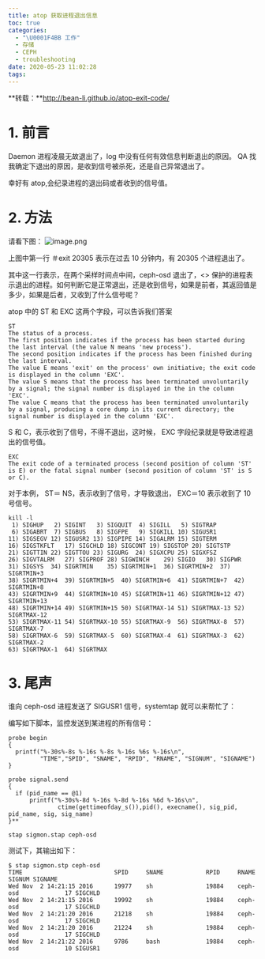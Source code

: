 ```yaml
---
title: atop 获取进程退出信息
toc: true
categories:
  - "\U0001F4BB 工作"
  - 存储
  - CEPH
  - troubleshooting
date: 2020-05-23 11:02:28
tags:
---
```


**转载：**http://bean-li.github.io/atop-exit-code/

# 1. 前言
Daemon 进程凌晨无故退出了，log 中没有任何有效信息判断退出的原因。 QA 找我确定下退出的原因，是收到信号被杀死，还是自己异常退出了。

幸好有 atop,会纪录进程的退出码或者收到的信号值。

# 2. 方法
请看下图：
![image.png](https://upload-images.jianshu.io/upload_images/2099201-2cd8ebfb87185f30.png)

上图中第一行 ＃exit 20305 表示在过去 10 分钟内，有 20305 个进程退出了。

其中这一行表示，在两个采样时间点中间，ceph-osd 退出了，<> 保护的进程表示退出的进程。如何判断它是正常退出，还是收到信号，如果是前者，其返回值是多少，如果是后者，又收到了什么信号呢？

atop 中的 ST 和 EXC 这两个字段，可以告诉我们答案
```plain
ST
The status of a process.
The first position indicates if the process has been started during the last interval (the value N means 'new process').
The second position indicates if the process has been finished during the last interval.
The value E means 'exit' on the process' own initiative; the exit code is displayed in the column 'EXC'.
The value S means that the process has been terminated unvoluntarily by a signal; the signal number is displayed in the in the column 'EXC'.
The value C means that the process has been terminated unvoluntarily by a signal, producing a core dump in its current directory; the signal number is displayed in the column 'EXC'.
```
S 和 C，表示收到了信号，不得不退出，这时候， EXC 字段纪录就是导致进程退出的信号值。

```plain
EXC
The exit code of a terminated process (second position of column 'ST' is E) or the fatal signal number (second position of column 'ST' is S or C).
```
对于本例， ST＝ NS，表示收到了信号，才导致退出， EXC＝10 表示收到了 10 号信号。
```plain
kill -l
 1) SIGHUP	 2) SIGINT	 3) SIGQUIT	 4) SIGILL	 5) SIGTRAP
 6) SIGABRT	 7) SIGBUS	 8) SIGFPE	 9) SIGKILL	10) SIGUSR1
11) SIGSEGV	12) SIGUSR2	13) SIGPIPE	14) SIGALRM	15) SIGTERM
16) SIGSTKFLT	17) SIGCHLD	18) SIGCONT	19) SIGSTOP	20) SIGTSTP
21) SIGTTIN	22) SIGTTOU	23) SIGURG	24) SIGXCPU	25) SIGXFSZ
26) SIGVTALRM	27) SIGPROF	28) SIGWINCH	29) SIGIO	30) SIGPWR
31) SIGSYS	34) SIGRTMIN	35) SIGRTMIN+1	36) SIGRTMIN+2	37) SIGRTMIN+3
38) SIGRTMIN+4	39) SIGRTMIN+5	40) SIGRTMIN+6	41) SIGRTMIN+7	42) SIGRTMIN+8
43) SIGRTMIN+9	44) SIGRTMIN+10	45) SIGRTMIN+11	46) SIGRTMIN+12	47) SIGRTMIN+13
48) SIGRTMIN+14	49) SIGRTMIN+15	50) SIGRTMAX-14	51) SIGRTMAX-13	52) SIGRTMAX-12
53) SIGRTMAX-11	54) SIGRTMAX-10	55) SIGRTMAX-9	56) SIGRTMAX-8	57) SIGRTMAX-7
58) SIGRTMAX-6	59) SIGRTMAX-5	60) SIGRTMAX-4	61) SIGRTMAX-3	62) SIGRTMAX-2
63) SIGRTMAX-1	64) SIGRTMAX
```
# 3. 尾声

谁向 ceph-osd 进程发送了 SIGUSR1 信号，systemtap 就可以来帮忙了：

编写如下脚本，监控发送到某进程的所有信号：
```plain
probe begin
{
  printf("%-30s%-8s %-16s %-8s %-16s %6s %-16s\n",
         "TIME","SPID", "SNAME", "RPID", "RNAME", "SIGNUM", "SIGNAME")
}

probe signal.send 
{
  if (pid_name == @1)
      printf("%-30s%-8d %-16s %-8d %-16s %6d %-16s\n",
              ctime(gettimeofday_s()),pid(), execname(), sig_pid, pid_name, sig, sig_name)
}**
```
```plain
stap sigmon.stap ceph-osd
```
测试下，其输出如下：
```plain
$ stap sigmon.stp ceph-osd
TIME                          SPID     SNAME            RPID     RNAME            SIGNUM SIGNAME         
Wed Nov  2 14:21:15 2016      19977    sh               19884    ceph-osd             17 SIGCHLD         
Wed Nov  2 14:21:15 2016      19992    sh               19884    ceph-osd             17 SIGCHLD         
Wed Nov  2 14:21:20 2016      21218    sh               19884    ceph-osd             17 SIGCHLD         
Wed Nov  2 14:21:20 2016      21224    sh               19884    ceph-osd             17 SIGCHLD         
Wed Nov  2 14:21:22 2016      9786     bash             19884    ceph-osd             10 SIGUSR1 
```
